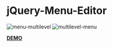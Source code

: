 # jQuery-Menu-Editor

![menu-multilevel](http://codeignitertutoriales.com/wp-content/uploads/2017/01/jquery-menu-editor-form.jpg)
![multilevel-menu](http://codeignitertutoriales.com/wp-content/uploads/2017/01/jquery-menu-editor-dragdrop.jpg)

**[DEMO](http://codeignitertutoriales.com/demos/jqmenueditor/)**
